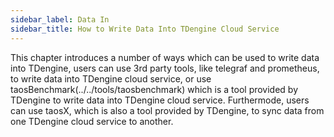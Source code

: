 ```yaml
---
sidebar_label: Data In
sidebar_title: How to Write Data Into TDengine Cloud Service
---
```


This chapter introduces a number of ways which can be used to write data into TDengine, users can use 3rd party tools, like telegraf and prometheus, to write data into TDengine cloud service, or use taosBenchmark(../../tools/taosbenchmark) which is a tool provided by TDengine to write data into TDengine cloud service. Furthermode, users can use taosX, which is also a tool provided by TDengine, to sync data from one TDengine cloud service to another.